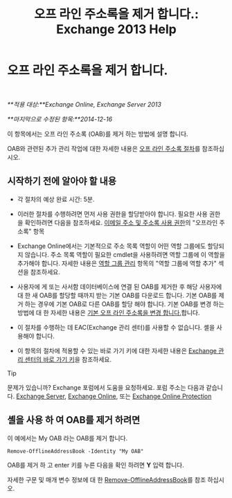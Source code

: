 ﻿---
title: '오프 라인 주소록을 제거 합니다.: Exchange 2013 Help'
TOCTitle: 오프 라인 주소록을 제거 합니다.
ms:assetid: d69f1e8a-b3cb-4739-90cd-85ea450d06f3
ms:mtpsurl: https://technet.microsoft.com/ko-kr/library/Bb124744(v=EXCHG.150)
ms:contentKeyID: 50484243
ms.date: 05/22/2018
mtps_version: v=EXCHG.150
ms.translationtype: MT
---

# 오프 라인 주소록을 제거 합니다.

 

_**적용 대상:**Exchange Online, Exchange Server 2013_

_**마지막으로 수정된 항목:**2014-12-16_

이 항목에서는 오프 라인 주소록 (OAB)를 제거 하는 방법에 설명 합니다.

OAB와 관련된 추가 관리 작업에 대한 자세한 내용은 [오프 라인 주소록 절차](offline-address-book-procedures-exchange-2013-help.md)를 참조하십시오.

## 시작하기 전에 알아야 할 내용

  - 각 절차의 예상 완료 시간: 5분.

  - 이러한 절차를 수행하려면 먼저 사용 권한을 할당받아야 합니다. 필요한 사용 권한을 확인하려면 다음을 참조하세요. [이메일 주소 및 주소록 사용 권한](email-address-and-address-book-permissions-exchange-2013-help.md)의 "오프라인 주소록" 항목

  - Exchange Online에서는 기본적으로 주소 목록 역할이 어떤 역할 그룹에도 할당되지 않습니다. 주소 목록 역할이 필요한 cmdlet을 사용하려면 역할 그룹에 이 역할을 추가해야 합니다. 자세한 내용은 [역할 그룹 관리](manage-role-groups-exchange-2013-help.md) 항목의 "역할 그룹에 역할 추가" 섹션을 참조하세요.

  - 사용자에 게 또는 사서함 데이터베이스에 연결 된 OAB를 제거한 후 해당 사용자에 대 한 새 OAB를 할당할 때까지 받는 기본 OAB를 다운로드 합니다. 기본 OAB를 제거 하는 경우에 기본 OAB로 다른 OAB를 할당 해야 합니다. 기본 OAB를 변경 하는 방법에 대 한 자세한 내용은 [기본 오프 라인 주소록을 변경 합니다.](change-the-default-offline-address-book-exchange-2013-help.md)합니다.

  - 이 절차를 수행하는 데 EAC(Exchange 관리 센터)를 사용할 수 없습니다. 셸을 사용해야 합니다.

  - 이 항목의 절차에 적용할 수 있는 바로 가기 키에 대한 자세한 내용은 [Exchange 관리 센터의 바로 가기 키](keyboard-shortcuts-in-the-exchange-admin-center-exchange-online-protection-help.md)을 참조하세요.


> [!TIP]
> 문제가 있습니까? Exchange 포럼에서 도움을 요청하세요. 포럼 주소는 다음과 같습니다. <A href="https://go.microsoft.com/fwlink/p/?linkid=60612">Exchange Server</A>, <A href="https://go.microsoft.com/fwlink/p/?linkid=267542">Exchange Online</A>, 또는 <A href="https://go.microsoft.com/fwlink/p/?linkid=285351">Exchange Online Protection</A>



## 셸을 사용 하 여 OAB를 제거 하려면

이 예에서는 My OAB 라는 OAB를 제거 합니다.

    Remove-OfflineAddressBook -Identity "My OAB"

OAB를 제거 하 고 enter 키를 누른 다음을 확인 하려면 **Y** 입력 합니다.

자세한 구문 및 매개 변수 정보에 대 한 [Remove-OfflineAddressBook](https://technet.microsoft.com/ko-kr/library/bb123594\(v=exchg.150\))를 참조 하십시오.

